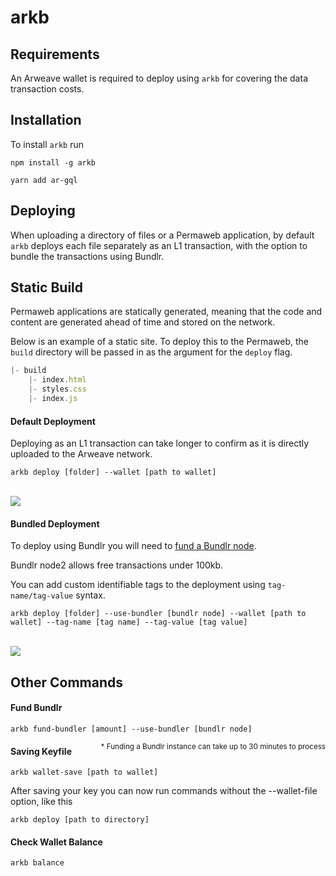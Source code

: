 # arkb

## Requirements

An Arweave wallet is required to deploy using `arkb` for covering the data transaction costs.

## Installation

To install `arkb` run
<CodeGroup>
<CodeGroupItem title="NPM">

```console:no-line-numbers
npm install -g arkb
```

 </CodeGroupItem>
 <CodeGroupItem title="YARN">

```console:no-line-numbers
yarn add ar-gql
```

  </CodeGroupItem>
</CodeGroup>

## Deploying

When uploading a directory of files or a Permaweb application, by default `arkb` deploys each file separately as an L1 transaction, with the option to bundle the transactions using Bundlr.

## Static Build

Permaweb applications are statically generated, meaning that the code and content are generated ahead of time and stored on the network.

Below is an example of a static site. To deploy this to the Permaweb, the `build` directory will be passed in as the argument for the `deploy` flag.

```js
|- build
    |- index.html
    |- styles.css
    |- index.js
```

#### Default Deployment

Deploying as an L1 transaction can take longer to confirm as it is directly uploaded to the Arweave network.

```console
arkb deploy [folder] --wallet [path to wallet]
```

<br/>
<img src="https://arweave.net/_itbo7y4H0kDm4mrPViDlc6bt85-0yLU2pO2KoSA0eM" />

#### Bundled Deployment

To deploy using Bundlr you will need to <a href="#fund-bundlr">fund a Bundlr node</a>.

Bundlr node2 allows free transactions under 100kb.

You can add custom identifiable tags to the deployment using `tag-name/tag-value` syntax.

```console
arkb deploy [folder] --use-bundler [bundlr node] --wallet [path to wallet] --tag-name [tag name] --tag-value [tag value]
```

<br/>
<img src="https://arweave.net/jXP0mQvLiRaUNYWl1clpB1G2hZeO07i5T5Lzxi3Kesk" />

## Other Commands

#### Fund Bundlr

```console
arkb fund-bundler [amount] --use-bundler [bundlr node]
```

<sub style="float:right">\* Funding a Bundlr instance can take up to 30 minutes to process</sub>

#### Saving Keyfile

```console
arkb wallet-save [path to wallet]
```

After saving your key you can now run commands without the --wallet-file option, like this

```console
arkb deploy [path to directory]
```

#### Check Wallet Balance

```console
arkb balance
```
